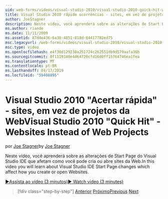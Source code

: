 ```yaml
---
uid: web-forms/videos/visual-studio-2010/visual-studio-2010-quick-hit-websites-instead-of-web-projects
title: Visual Studio 2010 rápido ocorrências - sites, em vez de projetos da Web | Microsoft Docs
author: JoeStagner
description: Neste vídeo, você aprenderá sobre as alterações de Start Page do Visual Studio IDE que afetam como você pode cria ou abre sites da Web.
ms.author: riande
ms.date: 11/11/2009
ms.assetid: 87d4e436-6a38-4851-818d-84417782ed75
msc.legacyurl: /web-forms/videos/visual-studio-2010/visual-studio-2010-quick-hit-websites-instead-of-web-projects
msc.type: video
ms.openlocfilehash: e4f30d129238a251724c262551db9d579aafa36b
ms.sourcegitcommit: 0f1119340e4464720cfd16d0ff15764746ea1fea
ms.translationtype: MT
ms.contentlocale: pt-BR
ms.lasthandoff: 04/17/2019
ms.locfileid: "59408895"
---
```

# <a name="visual-studio-2010-quick-hit---websites-instead-of-web-projects"></a><span data-ttu-id="5abc7-103">Visual Studio 2010 "Acertar rápida" - sites, em vez de projetos da Web</span><span class="sxs-lookup"><span data-stu-id="5abc7-103">Visual Studio 2010 "Quick Hit" - Websites Instead of Web Projects</span></span>

<span data-ttu-id="5abc7-104">por [Joe Stagner](https://github.com/JoeStagner)</span><span class="sxs-lookup"><span data-stu-id="5abc7-104">by [Joe Stagner](https://github.com/JoeStagner)</span></span>

<span data-ttu-id="5abc7-105">Neste vídeo, você aprenderá sobre as alterações de Start Page do Visual Studio IDE que afetam como você pode cria ou abre sites da Web.</span><span class="sxs-lookup"><span data-stu-id="5abc7-105">In this video you will learn about Visual Studio IDE Start Page changes which affect how you create or open Websites.</span></span> 

[<span data-ttu-id="5abc7-106">&#9654;Assista ao vídeo (3 minutos)</span><span class="sxs-lookup"><span data-stu-id="5abc7-106">&#9654; Watch video (3 minutes)</span></span>](https://channel9.msdn.com/Blogs/ASP-NET-Site-Videos/visual-studio-2010-quick-hit-websites-instead-of-web-projects)

> [!div class="step-by-step"]
> <span data-ttu-id="5abc7-107">[Anterior](visual-studio-2010-quick-hit-new-multi-targeting.md)
> [Próximo](visual-studio-2010-quick-hit-snippets-intellisense.md)</span><span class="sxs-lookup"><span data-stu-id="5abc7-107">[Previous](visual-studio-2010-quick-hit-new-multi-targeting.md)
[Next](visual-studio-2010-quick-hit-snippets-intellisense.md)</span></span>
